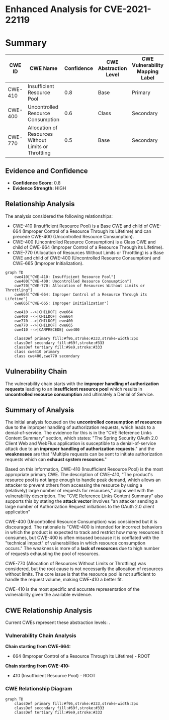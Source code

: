 # Enhanced Analysis for CVE-2021-22119

# Summary
| CWE ID | CWE Name | Confidence | CWE Abstraction Level | CWE Vulnerability Mapping Label | CWE-Vulnerability Mapping Notes |
|---|---|---|---|---|---|
| CWE-410 | Insufficient Resource Pool | 0.8 | Base | Primary | Allowed |
| CWE-400 | Uncontrolled Resource Consumption | 0.6 | Class | Secondary | Discouraged |
| CWE-770 | Allocation of Resources Without Limits or Throttling | 0.5 | Base | Secondary | Allowed |

## Evidence and Confidence

*   **Confidence Score:** 0.8
*   **Evidence Strength:** HIGH

## Relationship Analysis
The analysis considered the following relationships:
  - CWE-410 (Insufficient Resource Pool) is a Base CWE and child of CWE-664 (Improper Control of a Resource Through its Lifetime) and can precede CWE-400 (Uncontrolled Resource Consumption).
  - CWE-400 (Uncontrolled Resource Consumption) is a Class CWE and child of CWE-664 (Improper Control of a Resource Through its Lifetime).
  - CWE-770 (Allocation of Resources Without Limits or Throttling) is a Base CWE and child of CWE-400 (Uncontrolled Resource Consumption) and CWE-665 (Improper Initialization).

```mermaid
graph TD
    cwe410["CWE-410: Insufficient Resource Pool"]
    cwe400["CWE-400: Uncontrolled Resource Consumption"]
    cwe770["CWE-770: Allocation of Resources Without Limits or Throttling"]
    cwe664["CWE-664: Improper Control of a Resource Through its Lifetime"]
    cwe665["CWE-665: Improper Initialization"]

    cwe410 -->|CHILDOF| cwe664
    cwe400 -->|CHILDOF| cwe664
    cwe770 -->|CHILDOF| cwe400
    cwe770 -->|CHILDOF| cwe665
    cwe410 -->|CANPRECEDE| cwe400

    classDef primary fill:#f96,stroke:#333,stroke-width:2px
    classDef secondary fill:#69f,stroke:#333
    classDef tertiary fill:#9e9,stroke:#333
    class cwe410 primary
    class cwe400,cwe770 secondary
```

## Vulnerability Chain
The vulnerability chain starts with the **improper handling of authorization requests** leading to an **insufficient resource pool** which results in **uncontrolled resource consumption** and ultimately a Denial of Service.

## Summary of Analysis
The initial analysis focused on the **uncontrolled consumption of resources** due to the improper handling of authorization requests, which leads to a denial-of-service. The evidence for this is in the "CVE Reference Links Content Summary" section, which states: "The Spring Security OAuth 2.0 Client Web and WebFlux application is susceptible to a denial-of-service attack due to an **improper handling of authorization requests**." and the **weaknesses** are that "Multiple requests can be sent to initiate authorization requests which can **exhaust system resources**."

Based on this information, CWE-410 (Insufficient Resource Pool) is the most appropriate primary CWE. The description of CWE-410, "The product's resource pool is not large enough to handle peak demand, which allows an attacker to prevent others from accessing the resource by using a (relatively) large number of requests for resources," aligns well with the vulnerability description. The "CVE Reference Links Content Summary" also supports this by stating the **attack vector** involves "an attacker sending a large number of Authorization Request initiations to the OAuth 2.0 client application"

CWE-400 (Uncontrolled Resource Consumption) was considered but it is discouraged. The rationale is "CWE-400 is intended for incorrect behaviors in which the product is expected to track and restrict how many resources it consumes, but CWE-400 is often misused because it is conflated with the "technical impact" of vulnerabilities in which resource consumption occurs." The weakness is more of a **lack of resources** due to high number of requests exhausting the pool of resources.

CWE-770 (Allocation of Resources Without Limits or Throttling) was considered, but the root cause is not necessarily the allocation of resources without limits. The core issue is that the resource pool is not sufficient to handle the request volume, making CWE-410 a better fit.

CWE-410 is the most specific and accurate representation of the vulnerability given the available evidence.


## CWE Relationship Analysis

Current CWEs represent these abstraction levels: .


### Vulnerability Chain Analysis

**Chain starting from CWE-664:**
- 664 (Improper Control of a Resource Through its Lifetime) - ROOT


**Chain starting from CWE-410:**
- 410 (Insufficient Resource Pool) - ROOT



### CWE Relationship Diagram

```mermaid
graph TD
    classDef primary fill:#f96,stroke:#333,stroke-width:2px
    classDef secondary fill:#69f,stroke:#333
    classDef tertiary fill:#9e9,stroke:#333
```
